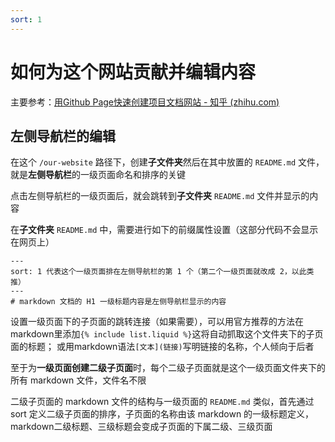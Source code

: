 ```yaml
---
sort: 1
---
```


# 如何为这个网站贡献并编辑内容

主要参考：[用Github Page快速创建项目文档网站 - 知乎 (zhihu.com)](https://zhuanlan.zhihu.com/p/323457078)
## 左侧导航栏的编辑

在这个 `/our-website` 路径下，创建**子文件夹**然后在其中放置的 `README.md` 文件，就是**左侧导航栏**的一级页面命名和排序的关键

点击左侧导航栏的一级页面后，就会跳转到**子文件夹** `README.md` 文件并显示的内容

在**子文件夹** `README.md` 中，需要进行如下的前缀属性设置（这部分代码不会显示在网页上）
```
---
sort: 1 代表这个一级页面排在左侧导航栏的第 1 个（第二个一级页面就改成 2，以此类推）
---
# markdown 文档的 H1 一级标题内容是左侧导航栏显示的内容
```

设置一级页面下的子页面的跳转连接（如果需要），可以用官方推荐的方法在markdown里添加`{% include list.liquid %}`这将自动抓取这个文件夹下的子页面的标题； 或用markdown语法`[文本](链接)`写明链接的名称，个人倾向于后者

至于为**一级页面创建二级子页面**时，每个二级子页面就是这个一级页面文件夹下的所有 markdown 文件，文件名不限

二级子页面的 markdown 文件的结构与一级页面的 `README.md` 类似，首先通过 sort 定义二级子页面的排序，子页面的名称由该 markdown 的一级标题定义，markdown二级标题、三级标题会变成子页面的下属二级、三级页面